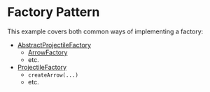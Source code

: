 # Factory Pattern

This example covers both common ways of implementing a factory:

- [AbstractProjectileFactory](./AbstractProjectileFactory.java)
  - [ArrowFactory](./ArrowFactory.java)
  - etc.
- [ProjectileFactory](./ProjectileFactory.java)
  - `createArrow(...)`
  - etc.